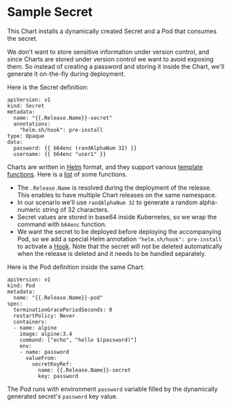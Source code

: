 # Sample Secret

This Chart installs a dynamically created Secret and a Pod that consumes the secret.

We don't want to store sensitive information under version control, and since Charts are stored under version control we want to avoid exposing them. So instead of creating a password and storing it inside the Chart, we'll generate it on-the-fly during deployment.

Here is the Secret definition:

```
apiVersion: v1
kind: Secret
metadata:
  name: "{{.Release.Name}}-secret"
  annotations:
    "helm.sh/hook": pre-install
type: Opaque
data:
  password: {{ b64enc (randAlphaNum 32) }}
  username: {{ b64enc "user1" }}
```

Charts are written in [Helm](https://github.com/kubernetes/helm/) format, and they support various [template functions](https://github.com/kubernetes/helm/blob/master/docs/charts.md#templates-and-values). Here is a [list](https://github.com/Masterminds/sprig) of some functions.

* The `.Release.Name` is resolved during the deployment of the release. This enables to have multiple Chart releases on the same namespace.
* In our scenario we'll use `randAlphaNum 32` to generate a random alpha-numeric string of 32 characters.
* Secret values are stored in base64 inside Kubernetes, so we wrap the command with `b64enc` function.
* We want the secret to be deployed before deploying the accompanying Pod, so we add a special Helm annotation `"helm.sh/hook": pre-install` to activate a [Hook](https://github.com/kubernetes/helm/blob/master/docs/charts.md#hooks). Note that the secret will not be deleted automatically when the release is deleted and it needs to be handled separately.

Here is the Pod definition inside the same Chart:

```
apiVersion: v1
kind: Pod
metadata:
  name: "{{.Release.Name}}-pod"
spec:
  terminationGracePeriodSeconds: 0
  restartPolicy: Never
  containers:
  - name: alpine
    image: alpine:3.4
    command: ["echo", "hello $(password)"]
    env:
    - name: password
      valueFrom:
        secretKeyRef:
          name: {{.Release.Name}}-secret
          key: password
```

The Pod runs with environment `password` variable filled by the dynamically generated secret's `password` key value.
